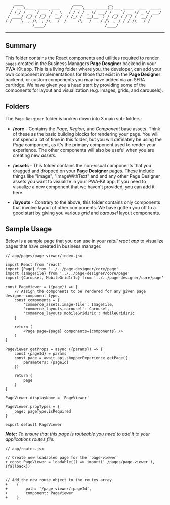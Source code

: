         ____                      ____            _                      
       / __ \____ _____ ____     / __ \___  _____(_)___ _____  ___  _____
      / /_/ / __ `/ __ `/ _ \   / / / / _ \/ ___/ / __ `/ __ \/ _ \/ ___/
     / ____/ /_/ / /_/ /  __/  / /_/ /  __(__  ) / /_/ / / / /  __/ /    
    /_/    \__,_/\__, /\___/  /_____/\___/____/_/\__, /_/ /_/\___/_/     
                /____/                          /____/                   

---

## Summary

This folder contains the React components and utilities required to render `pages` created in the Business Managers **Page Desginer** backend in your PWA-Kit app. This is a living folder where you, the developer, can add your own component implementations for those that exist in the **Page Designer** backend, or custom components you may have added via an SFRA cartirdge. We have given you a head start by providing some of the components for layout and visualization (e.g. images, grids, and carousels). 

## Folders

The `Page Desginer` folder is broken down into 3 main sub-folders:

- **/core** - Contains the _Page_, _Region_, and _Component_ base assets. Think of these as the basic building blocks for rendering your page. You will not spend a lot of time in this folder, but you will definately be using the _Page_ component, as it's the primary component used to render your experience. The other components will also be useful when you are creating new _assets_. 

- **/assets** - This folder contains the non-visual components that you dragged and dropped on your **Page Designer** pages. These include things like "Image", "ImageWithText" and and any other Page Designer assets you want to visualize in your PWA-Kit app. If you need to visualize a new component that we haven't provided, you can add it here.

- **/layouts** - Contrary to the above, this folder contains only components that involve layout of other components. We have gotten you off to a good start by giving you various _grid_ and _carousel_ layout components.

## Sample Usage

Below is a sample page that you can use in your _retail react app_ to visualize pages that have created in business manager.

```
// app/pages/page-viewer/index.jsx

import React from 'react'
import {Page} from '../../page-designer/core/page'
import {ImageTile} from '../../page-designer/core/page'
import {Carousel, MobileGrid1r1c} from '../../page-designer/core/page'

const PageViewer = ({page}) => {
    // Assign the components to be rendered for any given page designer component type.
    const components = {
        'commerce_assets.image-tile': ImageTile, 
        'commerce_layouts.carousel': Carousel,
        'commerce_layouts.mobileGrid1r1c': MobileGrid1r1c
    }

    return (
        <Page page={page} components={components} />
    )
}

PageViewer.getProps = async ({params}) => {
    const {pageId} = params
    const page = await api.shopperExperience.getPage({
        parameters: {pageId}
    })

    return {
        page
    }
}

PageViewer.displayName = 'PageViewer'

PageViewer.propTypes = {
    page: pageType.isRequired
}

export default PageViewer
```

_**Note:** To ensure that this page is routeable you need to add it to your applications routes file._

```
// app/routes.jsx

// Create new loadabled page for the `page-viewer`
+ const PageViewer = loadable(() => import('./pages/page-viewer'), {fallback})


// Add the new route object to the routes array
+    {
+        path: '/page-viewer/:pageId',
+        component: PageViewer
+    },
```